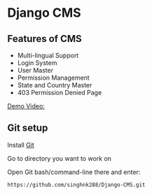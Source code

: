 # Django CMS

## Features of CMS
* Multi-lingual Support
* Login System
* User Master
* Permission Management
* State and Country Master
* 403 Permission Denied Page

[Demo Video:](https://drive.google.com/open?id=1HMP0J7Cc1eVJgUE8Y4I-xI0gVeEcmyC5)

## Git setup
Install [Git](https://git-scm.com/)

Go to directory you want to work on

Open Git bash/command-line there and enter:

    https://github.com/singhnk288/Django-CMS.git
    

